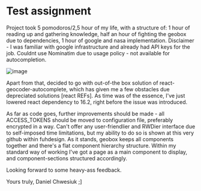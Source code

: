 # Test assignment
Project took 5 pomodoros/2,5 hour of my life, with a structure of: 1 hour of reading up and gathering knowledge, half an hour of fighting the geobox due to dependencies, 1 hour of google and nasa implementation. Disclaimer - I was familiar with google infrastructure and already had API keys for the job.
Couldnt use Nominatim due to usage policy - not available for autocompletion.



![image](https://user-images.githubusercontent.com/16391549/110681265-f13b1700-81d9-11eb-9c68-2c2039cce294.png)



Apart from that, decided to go with out-of-the box solution of react-geocoder-autocomplete, which has given me a few obstacles due depreciated solutions 
[react REFs]. As time was of the essence, I've just lowered react dependency to 16.2, right before the issue was introduced.

As far as code goes, further improvements should be made - all ACCESS_TOKENS should be moved to configuration file, preferably encrypted in a way.
Can't offer any user-friendlier and RWDier interface due to self-imposed time limitations, but my ability to do so is shown at this very github within fuhdesign.
As it stands, geobox keeps all components together and there's a flat component hierarchy structure. Within my standard way of working I've got a page as a main component to display, and component-sections structured accordingly.

Looking forward to some heavy-ass feedback.

Yours truly, 
Daniel Chwesiuk ;]
